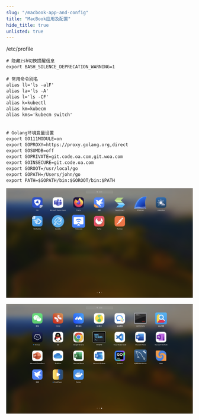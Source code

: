 ```yaml
---
slug: "/macbook-app-and-config"
title: "MacBook应用及配置"
hide_title: true
unlisted: true
---
```


/etc/profile

```
# 隐藏zsh切换提醒信息
export BASH_SILENCE_DEPRECATION_WARNING=1

# 常用命令别名
alias ll='ls -alF'
alias la='ls -A'
alias l='ls -CF'
alias k=kubectl
alias km=kubecm
alias kms='kubecm switch'


# Golang环境变量设置
export GO111MODULE=on
export GOPROXY=https://proxy.golang.org,direct
export GOSUMDB=off
export GOPRIVATE=git.code.oa.com,git.woa.com
export GOINSECURE=git.code.oa.com
export GOROOT=/usr/local/go
export GOPATH=/Users/john/go
export PATH=$GOPATH/bin:$GOROOT/bin:$PATH
```

![](/attachments/image-2024-8-19_14-12-56.png)

![](/attachments/image-2024-8-19_14-13-9.png)